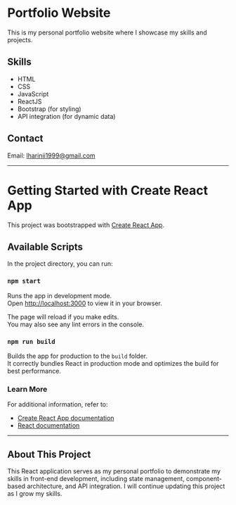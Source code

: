 # Portfolio Website

This is my personal portfolio website where I showcase my skills and projects.

## Skills
- HTML
- CSS
- JavaScript
- ReactJS
- Bootstrap (for styling)
- API integration (for dynamic data)

## Contact
Email: lharinii1999@gmail.com

---

# Getting Started with Create React App

This project was bootstrapped with [Create React App](https://github.com/facebook/create-react-app).

## Available Scripts

In the project directory, you can run:

### `npm start`

Runs the app in development mode.\
Open [http://localhost:3000](http://localhost:3000) to view it in your browser.

The page will reload if you make edits.\
You may also see any lint errors in the console.

### `npm run build`

Builds the app for production to the `build` folder.\
It correctly bundles React in production mode and optimizes the build for best performance.

### Learn More

For additional information, refer to:
- [Create React App documentation](https://facebook.github.io/create-react-app/docs/getting-started)
- [React documentation](https://reactjs.org/)

---

## About This Project

This React application serves as my personal portfolio to demonstrate my skills in front-end development, including state management, component-based architecture, and API integration. I will continue updating this project as I grow my skills.
